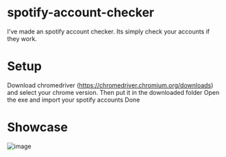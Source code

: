 # spotify-account-checker

I've made an spotify account checker. Its simply check your accounts if they work.

# Setup
Download chromedriver (https://chromedriver.chromium.org/downloads) and select your chrome version. Then put it in the downloaded folder
Open the exe and import your spotify accounts
Done

# Showcase

![image](https://user-images.githubusercontent.com/96360358/151212478-722ec580-11d3-4b57-b2ed-ff122afc9a8e.png)

